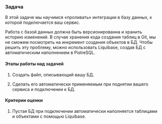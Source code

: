 ### Задача
В этой задаче мы научимся «проливать» интеграции в базу данных, к которой подключается ваш сервис.

Работа с базой данных должна быть версионированна и хранить историю изменений. В случае хранения кода создания таблиц в Git, мы не сможем посмотреть на инкремент создания объектов в БД. Чтобы решить эту проблему, можно использовать Liquibase, создав БД с автоматическим наполнением в PistreSQL.



#### Этапы работы над задачей
1. Создать файл, описывающий вашу БД.

2. Сделать его автоматически применяемым при поднятии вашего сервиса и подключении к БД.



#### Критерии оценки
1. Пустая БД при подключении автоматически наполняется таблицами и объектами с помощью Liquibase.